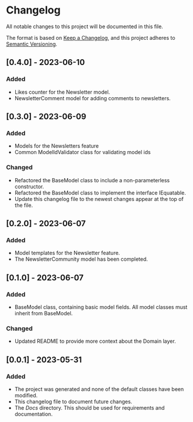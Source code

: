 ﻿# Changelog

All notable changes to this project will be documented in this file.

The format is based on [Keep a Changelog](https://keepachangelog.com/en/1.0.0/),
and this project adheres to [Semantic Versioning](https://semver.org/spec/v2.0.0.html).

## [0.4.0] - 2023-06-10
### Added
- Likes counter for the Newsletter model.
- NewsletterComment model for adding comments to newsletters.

## [0.3.0] - 2023-06-09
### Added
- Models for the Newsletters feature
- Common ModelIdValidator class for validating model ids

### Changed
- Refactored the BaseModel class to include a non-parameterless constructor.
- Refactored the BaseModel class to implement the interface IEquatable.
- Update this changelog file to the newest changes appear at the top of the file.

## [0.2.0] - 2023-06-07
### Added
- Model templates for the Newsletter feature.
- The NewsletterCommunity model has been completed.

## [0.1.0] - 2023-06-07
### Added
- BaseModel class, containing basic model fields. All model classes must inherit
  from BaseModel.

### Changed
- Updated README to provide more context about the Domain layer.

## [0.0.1] - 2023-05-31
### Added
- The project was generated and none of the default classes have been modified.
- This changelog file to document future changes.
- The _Docs_ directory. This should be used for requirements and documentation.
